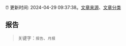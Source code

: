 :alarm_clock: 更新时间: 2024-04-29 09:37:38。[文章来源](/README.md)、[文章分类](/TAGS.md)

## 报告


> 关键字：`报告`、`月报`



